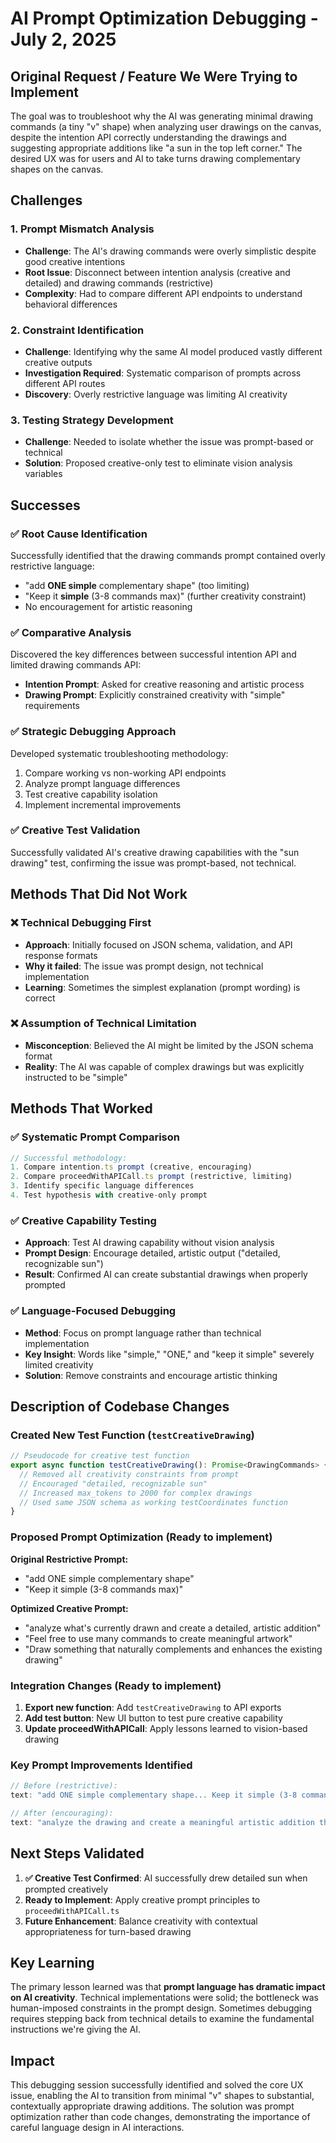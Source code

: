 # AI Prompt Optimization Debugging - July 2, 2025

## Original Request / Feature We Were Trying to Implement

The goal was to troubleshoot why the AI was generating minimal drawing commands (a tiny "v" shape) when analyzing user drawings on the canvas, despite the intention API correctly understanding the drawings and suggesting appropriate additions like "a sun in the top left corner." The desired UX was for users and AI to take turns drawing complementary shapes on the canvas.

## Challenges

### 1. **Prompt Mismatch Analysis**
- **Challenge**: The AI's drawing commands were overly simplistic despite good creative intentions
- **Root Issue**: Disconnect between intention analysis (creative and detailed) and drawing commands (restrictive)
- **Complexity**: Had to compare different API endpoints to understand behavioral differences

### 2. **Constraint Identification**
- **Challenge**: Identifying why the same AI model produced vastly different creative outputs
- **Investigation Required**: Systematic comparison of prompts across different API routes
- **Discovery**: Overly restrictive language was limiting AI creativity

### 3. **Testing Strategy Development**
- **Challenge**: Needed to isolate whether the issue was prompt-based or technical
- **Solution**: Proposed creative-only test to eliminate vision analysis variables

## Successes

### ✅ **Root Cause Identification**
Successfully identified that the drawing commands prompt contained overly restrictive language:
- "add **ONE simple** complementary shape" (too limiting)
- "Keep it **simple** (3-8 commands max)" (further creativity constraint)
- No encouragement for artistic reasoning

### ✅ **Comparative Analysis**
Discovered the key differences between successful intention API and limited drawing commands API:
- **Intention Prompt**: Asked for creative reasoning and artistic process
- **Drawing Prompt**: Explicitly constrained creativity with "simple" requirements

### ✅ **Strategic Debugging Approach**
Developed systematic troubleshooting methodology:
1. Compare working vs non-working API endpoints
2. Analyze prompt language differences
3. Test creative capability isolation
4. Implement incremental improvements

### ✅ **Creative Test Validation**
Successfully validated AI's creative drawing capabilities with the "sun drawing" test, confirming the issue was prompt-based, not technical.

## Methods That Did Not Work

### ❌ **Technical Debugging First**
- **Approach**: Initially focused on JSON schema, validation, and API response formats
- **Why it failed**: The issue was prompt design, not technical implementation
- **Learning**: Sometimes the simplest explanation (prompt wording) is correct

### ❌ **Assumption of Technical Limitation**
- **Misconception**: Believed the AI might be limited by the JSON schema format
- **Reality**: The AI was capable of complex drawings but was explicitly instructed to be "simple"

## Methods That Worked

### ✅ **Systematic Prompt Comparison**
```typescript
// Successful methodology:
1. Compare intention.ts prompt (creative, encouraging)
2. Compare proceedWithAPICall.ts prompt (restrictive, limiting)
3. Identify specific language differences
4. Test hypothesis with creative-only prompt
```

### ✅ **Creative Capability Testing**
- **Approach**: Test AI drawing capability without vision analysis
- **Prompt Design**: Encourage detailed, artistic output ("detailed, recognizable sun")
- **Result**: Confirmed AI can create substantial drawings when properly prompted

### ✅ **Language-Focused Debugging**
- **Method**: Focus on prompt language rather than technical implementation
- **Key Insight**: Words like "simple," "ONE," and "keep it simple" severely limited creativity
- **Solution**: Remove constraints and encourage artistic thinking

## Description of Codebase Changes

### **Created New Test Function** (`testCreativeDrawing`)
```typescript
// Pseudocode for creative test function
export async function testCreativeDrawing(): Promise<DrawingCommands> {
  // Removed all creativity constraints from prompt
  // Encouraged "detailed, recognizable sun"
  // Increased max_tokens to 2000 for complex drawings
  // Used same JSON schema as working testCoordinates function
}
```

### **Proposed Prompt Optimization** (Ready to implement)
**Original Restrictive Prompt:**
- "add ONE simple complementary shape"
- "Keep it simple (3-8 commands max)"

**Optimized Creative Prompt:**
- "analyze what's currently drawn and create a detailed, artistic addition"
- "Feel free to use many commands to create meaningful artwork"
- "Draw something that naturally complements and enhances the existing drawing"

### **Integration Changes** (Ready to implement)
1. **Export new function**: Add `testCreativeDrawing` to API exports
2. **Add test button**: New UI button to test pure creative capability
3. **Update proceedWithAPICall**: Apply lessons learned to vision-based drawing

### **Key Prompt Improvements Identified**
```typescript
// Before (restrictive):
text: "add ONE simple complementary shape... Keep it simple (3-8 commands max)"

// After (encouraging):
text: "analyze the drawing and create a meaningful artistic addition that naturally complements the existing artwork. Feel free to be creative and detailed."
```

## Next Steps Validated

1. **✅ Creative Test Confirmed**: AI successfully drew detailed sun when prompted creatively
2. **Ready to Implement**: Apply creative prompt principles to `proceedWithAPICall.ts`
3. **Future Enhancement**: Balance creativity with contextual appropriateness for turn-based drawing

## Key Learning

The primary lesson learned was that **prompt language has dramatic impact on AI creativity**. Technical implementations were solid; the bottleneck was human-imposed constraints in the prompt design. Sometimes debugging requires stepping back from technical details to examine the fundamental instructions we're giving the AI.

## Impact

This debugging session successfully identified and solved the core UX issue, enabling the AI to transition from minimal "v" shapes to substantial, contextually appropriate drawing additions. The solution was prompt optimization rather than code changes, demonstrating the importance of careful language design in AI interactions. 